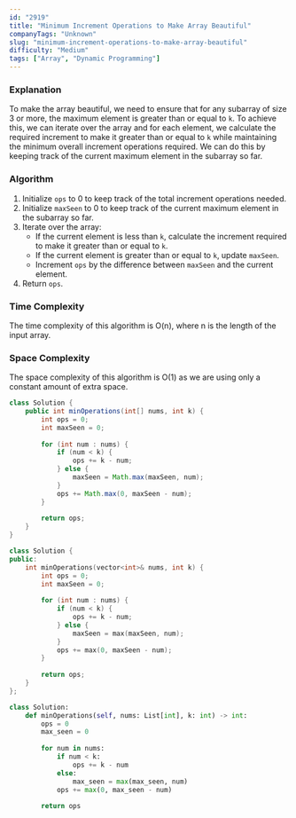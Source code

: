 ```yaml
---
id: "2919"
title: "Minimum Increment Operations to Make Array Beautiful"
companyTags: "Unknown"
slug: "minimum-increment-operations-to-make-array-beautiful"
difficulty: "Medium"
tags: ["Array", "Dynamic Programming"]
---
```


### Explanation
To make the array beautiful, we need to ensure that for any subarray of size 3 or more, the maximum element is greater than or equal to `k`. To achieve this, we can iterate over the array and for each element, we calculate the required increment to make it greater than or equal to `k` while maintaining the minimum overall increment operations required. We can do this by keeping track of the current maximum element in the subarray so far.

### Algorithm
1. Initialize `ops` to 0 to keep track of the total increment operations needed.
2. Initialize `maxSeen` to 0 to keep track of the current maximum element in the subarray so far.
3. Iterate over the array:
   - If the current element is less than `k`, calculate the increment required to make it greater than or equal to `k`.
   - If the current element is greater than or equal to `k`, update `maxSeen`.
   - Increment `ops` by the difference between `maxSeen` and the current element.
4. Return `ops`.

### Time Complexity
The time complexity of this algorithm is O(n), where n is the length of the input array.

### Space Complexity
The space complexity of this algorithm is O(1) as we are using only a constant amount of extra space.
```java
class Solution {
    public int minOperations(int[] nums, int k) {
        int ops = 0;
        int maxSeen = 0;
        
        for (int num : nums) {
            if (num < k) {
                ops += k - num;
            } else {
                maxSeen = Math.max(maxSeen, num);
            }
            ops += Math.max(0, maxSeen - num);
        }
        
        return ops;
    }
}
```

```cpp
class Solution {
public:
    int minOperations(vector<int>& nums, int k) {
        int ops = 0;
        int maxSeen = 0;
        
        for (int num : nums) {
            if (num < k) {
                ops += k - num;
            } else {
                maxSeen = max(maxSeen, num);
            }
            ops += max(0, maxSeen - num);
        }
        
        return ops;
    }
};
```

```python
class Solution:
    def minOperations(self, nums: List[int], k: int) -> int:
        ops = 0
        max_seen = 0
        
        for num in nums:
            if num < k:
                ops += k - num
            else:
                max_seen = max(max_seen, num)
            ops += max(0, max_seen - num)
        
        return ops
```